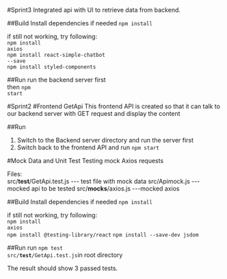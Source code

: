 #Sprint3
Integrated api with UI to retrieve data from backend.

##Build
Install dependencies if needed <code>npm install</code>

if still not working, try following:<br />
<code>npm install axios</code><br />
<code>npm install react-simple-chatbot --save</code><br />
<code>npm install styled-components</code><br />

##Run
run the backend server first<br />
then <code>npm start</code><br />

#Sprint2
#Frontend GetApi 
This frontend API is created so that it can talk to our backend server with GET request and display the content

##Run
1. Switch to the Backend server directory and run the server first
2. Switch back to the frontend API and run <code>npm start</code>



#Mock Data and Unit Test
Testing mock Axios requests

Files:<br>
src/__test__/GetApi.test.js --- test file with mock data
src/Apimock.js  --- mocked api to be tested
src/__mocks__/axios.js  ---mocked axios

##Build
Install dependencies if needed <code>npm install</code>

if still not working, try following:<br>
<code>npm install axios</code><br>
<code>npm install @testing-library/react</code>
<code>npm install --save-dev jsdom</code>


##Run
run <code>npm test src/__test__/GetApi.test.js</code>in root directory
<br>

The result should show 3 passed tests.
